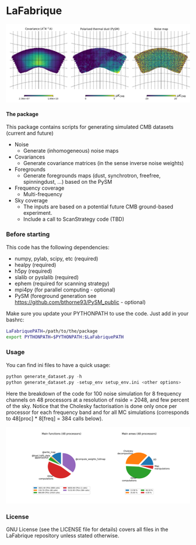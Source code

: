 LaFabrique
==

![ScreenShot](https://github.com/JulienPeloton/LaFabrique/blob/master/additional_files/outputs.png)

#### The package
This package contains scripts for generating simulated CMB datasets (current and future)
* Noise
    * Generate (inhomogeneous) noise maps
* Covariances
    * Generate covariance matrices (in the sense inverse noise weights)
* Foregrounds
    * Generate foregrounds maps (dust, synchrotron, freefree, spinningdust, ...) based on the PySM
* Frequency coverage
    * Multi-frequency
* Sky coverage
    * The inputs are based on a potential future CMB ground-based experiment.
    * Include a call to ScanStrategy code (TBD)

### Before starting
This code has the following dependencies:
* numpy, pylab, scipy, etc (required)
* healpy (required)
* h5py (required)
* slalib or pyslalib (required)
* ephem (required for scanning strategy)
* mpi4py (for parallel computing - optional)
* PySM (foreground generation see https://github.com/bthorne93/PySM_public - optional)

Make sure you update your PYTHONPATH to use the code.
Just add in your bashrc:
```bash
LaFabriquePATH=/path/to/the/package
export PYTHONPATH=$PYTHONPATH:$LaFabriquePATH
```

### Usage
You can find ini files to have a quick usage:

```python
python generate_dataset.py -h
python generate_dataset.py -setup_env setup_env.ini <other options>
```

Here the breakdown of the code for 100 noise simulation for 8 frequency channels on 48 processors
at a resolution of nside = 2048, and few percent of the sky. Notice that the
Cholesky factorisation  is done only once per processor for each frequency band and
for all MC simulations (corresponds to 48[proc] * 8[freq] = 384 calls below).

![ScreenShot](https://github.com/JulienPeloton/LaFabrique/blob/master/additional_files/perf_100MC_nside2048.png)

### License
GNU License (see the LICENSE file for details) covers all files
in the LaFabrique repository unless stated otherwise.
